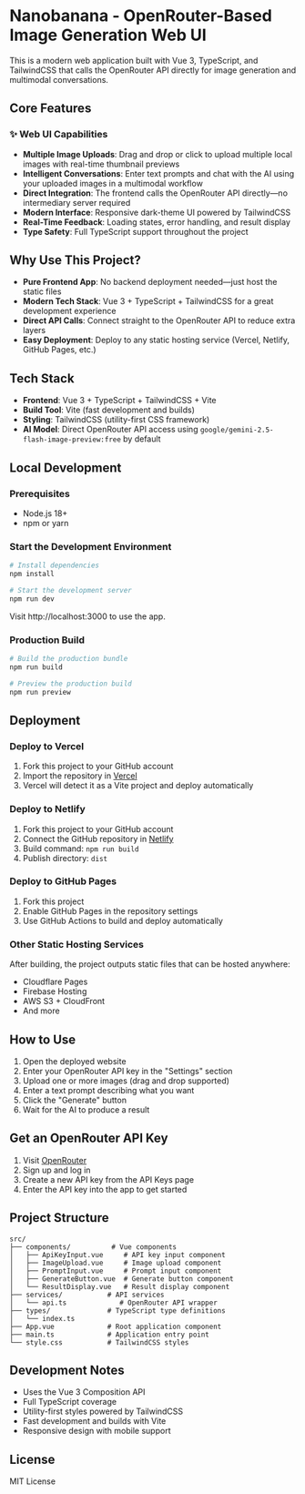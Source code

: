# Nanobanana - OpenRouter-Based Image Generation Web UI

This is a modern web application built with Vue 3, TypeScript, and TailwindCSS that calls the OpenRouter API directly for image generation and multimodal conversations.

## Core Features

### ✨ Web UI Capabilities

-   **Multiple Image Uploads**: Drag and drop or click to upload multiple local images with real-time thumbnail previews
-   **Intelligent Conversations**: Enter text prompts and chat with the AI using your uploaded images in a multimodal workflow
-   **Direct Integration**: The frontend calls the OpenRouter API directly—no intermediary server required
-   **Modern Interface**: Responsive dark-theme UI powered by TailwindCSS
-   **Real-Time Feedback**: Loading states, error handling, and result display
-   **Type Safety**: Full TypeScript support throughout the project

## Why Use This Project?

-   **Pure Frontend App**: No backend deployment needed—just host the static files
-   **Modern Tech Stack**: Vue 3 + TypeScript + TailwindCSS for a great development experience
-   **Direct API Calls**: Connect straight to the OpenRouter API to reduce extra layers
-   **Easy Deployment**: Deploy to any static hosting service (Vercel, Netlify, GitHub Pages, etc.)

## Tech Stack

-   **Frontend**: Vue 3 + TypeScript + TailwindCSS + Vite
-   **Build Tool**: Vite (fast development and builds)
-   **Styling**: TailwindCSS (utility-first CSS framework)
-   **AI Model**: Direct OpenRouter API access using `google/gemini-2.5-flash-image-preview:free` by default

## Local Development

### Prerequisites

-   Node.js 18+
-   npm or yarn

### Start the Development Environment

```bash
# Install dependencies
npm install

# Start the development server
npm run dev
```

Visit http://localhost:3000 to use the app.

### Production Build

```bash
# Build the production bundle
npm run build

# Preview the production build
npm run preview
```

## Deployment

### Deploy to Vercel

1. Fork this project to your GitHub account
2. Import the repository in [Vercel](https://vercel.com)
3. Vercel will detect it as a Vite project and deploy automatically

### Deploy to Netlify

1. Fork this project to your GitHub account
2. Connect the GitHub repository in [Netlify](https://netlify.com)
3. Build command: `npm run build`
4. Publish directory: `dist`

### Deploy to GitHub Pages

1. Fork this project
2. Enable GitHub Pages in the repository settings
3. Use GitHub Actions to build and deploy automatically

### Other Static Hosting Services

After building, the project outputs static files that can be hosted anywhere:

-   Cloudflare Pages
-   Firebase Hosting
-   AWS S3 + CloudFront
-   And more

## How to Use

1. Open the deployed website
2. Enter your OpenRouter API key in the "Settings" section
3. Upload one or more images (drag and drop supported)
4. Enter a text prompt describing what you want
5. Click the "Generate" button
6. Wait for the AI to produce a result

## Get an OpenRouter API Key

1. Visit [OpenRouter](https://openrouter.ai/)
2. Sign up and log in
3. Create a new API key from the API Keys page
4. Enter the API key into the app to get started

## Project Structure

```
src/
├── components/          # Vue components
│   ├── ApiKeyInput.vue     # API key input component
│   ├── ImageUpload.vue     # Image upload component
│   ├── PromptInput.vue     # Prompt input component
│   ├── GenerateButton.vue  # Generate button component
│   └── ResultDisplay.vue   # Result display component
├── services/           # API services
│   └── api.ts             # OpenRouter API wrapper
├── types/              # TypeScript type definitions
│   └── index.ts
├── App.vue             # Root application component
├── main.ts             # Application entry point
└── style.css           # TailwindCSS styles
```

## Development Notes

-   Uses the Vue 3 Composition API
-   Full TypeScript coverage
-   Utility-first styles powered by TailwindCSS
-   Fast development and builds with Vite
-   Responsive design with mobile support

## License

MIT License
